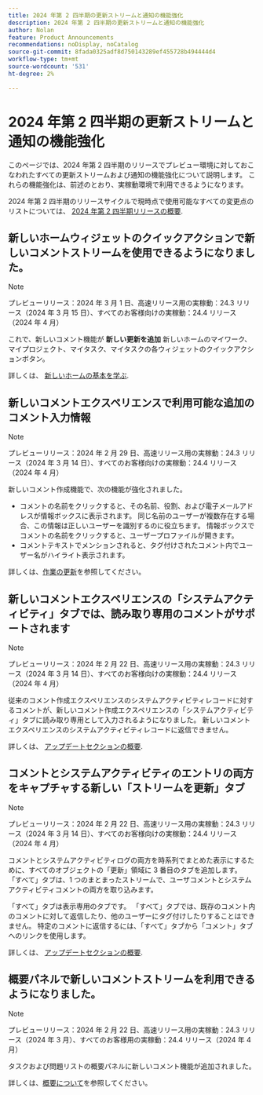 ```yaml
---
title: 2024 年第 2 四半期の更新ストリームと通知の機能強化
description: 2024 年第 2 四半期の更新ストリームと通知の機能強化
author: Nolan
feature: Product Announcements
recommendations: noDisplay, noCatalog
source-git-commit: 8fada0325adf8d750143289ef455728b494444d4
workflow-type: tm+mt
source-wordcount: '531'
ht-degree: 2%

---
```


# 2024 年第 2 四半期の更新ストリームと通知の機能強化

このページでは、2024 年第 2 四半期のリリースでプレビュー環境に対しておこなわれたすべての更新ストリームおよび通知の機能強化について説明します。 これらの機能強化は、前述のとおり、実稼動環境で利用できるようになります。

2024 年第 2 四半期のリリースサイクルで現時点で使用可能なすべての変更点のリストについては、 [2024 年第 2 四半期リリースの概要](/help/quicksilver/product-announcements/product-releases/24-q2-release-activity/24-q2-release-overview.md).

## 新しいホームウィジェットのクイックアクションで新しいコメントストリームを使用できるようになりました。

>[!NOTE]
>
>プレビューリリース：2024 年 3 月 1 日、高速リリース用の実稼動：24.3 リリース（2024 年 3 月 15 日）、すべてのお客様向けの実稼動：24.4 リリース（2024 年 4 月）

これで、新しいコメント機能が **新しい更新を追加** 新しいホームのマイワーク、マイプロジェクト、マイタスク、マイタスクの各ウィジェットのクイックアクションボタン。

詳しくは、 [新しいホームの基本を学ぶ](/help/quicksilver/workfront-basics/using-home/new-home/get-started-with-new-home.md).

## 新しいコメントエクスペリエンスで利用可能な追加のコメント入力情報

>[!NOTE]
>
>プレビューリリース：2024 年 2 月 29 日、高速リリース用の実稼動：24.3 リリース（2024 年 3 月 14 日）、すべてのお客様向けの実稼動：24.4 リリース（2024 年 4 月）

新しいコメント作成機能で、次の機能が強化されました。

* コメントの名前をクリックすると、その名前、役割、および電子メールアドレスが情報ボックスに表示されます。 同じ名前のユーザーが複数存在する場合、この情報は正しいユーザーを識別するのに役立ちます。 情報ボックスでコメントの名前をクリックすると、ユーザープロファイルが開きます。
* コメントテキストでメンションされると、タグ付けされたコメント内でユーザー名がハイライト表示されます。

詳しくは、[作業の更新](/help/quicksilver/workfront-basics/updating-work-items-and-viewing-updates/update-work.md)を参照してください。

## 新しいコメントエクスペリエンスの「システムアクティビティ」タブでは、読み取り専用のコメントがサポートされます

>[!NOTE]
>
>プレビューリリース：2024 年 2 月 22 日、高速リリース用の実稼動：24.3 リリース（2024 年 3 月 14 日）、すべてのお客様向けの実稼動：24.4 リリース（2024 年 4 月）

従来のコメント作成エクスペリエンスのシステムアクティビティレコードに対するコメントが、新しいコメント作成エクスペリエンスの「システムアクティビティ」タブに読み取り専用として入力されるようになりました。 新しいコメントエクスペリエンスのシステムアクティビティレコードに返信できません。

詳しくは、 [アップデートセクションの概要](/help/quicksilver/workfront-basics/updating-work-items-and-viewing-updates/updates-tab-overview.md).

## コメントとシステムアクティビティのエントリの両方をキャプチャする新しい「ストリームを更新」タブ

>[!NOTE]
>
>プレビューリリース：2024 年 2 月 22 日、高速リリース用の実稼動：24.3 リリース（2024 年 3 月 14 日）、すべてのお客様向けの実稼動：24.4 リリース（2024 年 4 月）

コメントとシステムアクティビティログの両方を時系列でまとめた表示にするために、すべてのオブジェクトの「更新」領域に 3 番目のタブを追加します。 「すべて」タブは、1 つのまとまったストリームで、ユーザコメントとシステムアクティビティコメントの両方を取り込みます。

「すべて」タブは表示専用のタブです。 「すべて」タブでは、既存のコメント内のコメントに対して返信したり、他のユーザーにタグ付けしたりすることはできません。 特定のコメントに返信するには、「すべて」タブから「コメント」タブへのリンクを使用します。

詳しくは、 [アップデートセクションの概要](/help/quicksilver/workfront-basics/updating-work-items-and-viewing-updates/updates-tab-overview.md).

## 概要パネルで新しいコメントストリームを利用できるようになりました。

>[!NOTE]
>
>プレビューリリース：2024 年 2 月 22 日、高速リリース用の実稼動：24.3 リリース（2024 年 3 月）、すべてのお客様用の実稼動：24.4 リリース（2024 年 4 月）

タスクおよび問題リストの概要パネルに新しいコメント機能が追加されました。

詳しくは、[概要について](/help/quicksilver/workfront-basics/the-new-workfront-experience/summary-overview.md)を参照してください。
